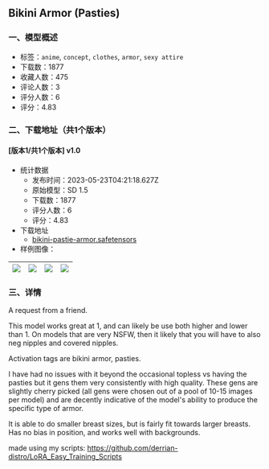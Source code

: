 ## Bikini Armor (Pasties)
### 一、模型概述

- 标签：`anime`, `concept`, `clothes`, `armor`, `sexy attire`
- 下载数：1877
- 收藏人数：475
- 评论人数：3
- 评分人数：6
- 评分：4.83

### 二、下载地址（共1个版本）

#### [版本1/共1个版本] v1.0

- 统计数据
  - 发布时间：2023-05-23T04:21:18.627Z
  - 原始模型：SD 1.5
  - 下载数：1877
  - 评分人数：6
  - 评分：4.83
- 下载地址
  - [bikini-pastie-armor.safetensors](https://civitai.com/api/download/models/78464)
- 样例图像：

| <img src="https://image.civitai.com/xG1nkqKTMzGDvpLrqFT7WA/eacef999-7055-4289-9f6b-ba8ba4f98dfb/width=450/879857.jpeg" /> | <img src="https://image.civitai.com/xG1nkqKTMzGDvpLrqFT7WA/4f8573cb-b890-4fb9-bf58-34291a2d512d/width=450/879856.jpeg" /> | <img src="https://image.civitai.com/xG1nkqKTMzGDvpLrqFT7WA/a3fc1422-5ce2-4ad0-afcd-07c43fd43299/width=450/879854.jpeg" /> | <img src="https://image.civitai.com/xG1nkqKTMzGDvpLrqFT7WA/3fcff334-d945-4235-9d97-e5e925ed6b50/width=450/879858.jpeg" /> |
| ---- | ---- | ---- | ---- |


### 三、详情
<p>A request from a friend.</p><p>This model works great at 1, and can likely be use both higher and lower than 1. On models that are very NSFW, then it likely that you will have to also neg nipples and covered nipples.</p><p>Activation tags are bikini armor, pasties.</p><p>I have had no issues with it beyond the occasional topless vs having the pasties but it gens them very consistently with high quality. These gens are slightly cherry picked (all gens were chosen out of a pool of 10-15 images per model) and are decently indicative of the model's ability to produce the specific type of armor.</p><p>It is able to do smaller breast sizes, but is fairly fit towards larger breasts. Has no bias in position, and works well with backgrounds.</p><p>made using my scripts: <a target="_blank" rel="ugc" href="https://github.com/derrian-distro/LoRA_Easy_Training_Scripts">https://github.com/derrian-distro/LoRA_Easy_Training_Scripts</a></p><p></p>